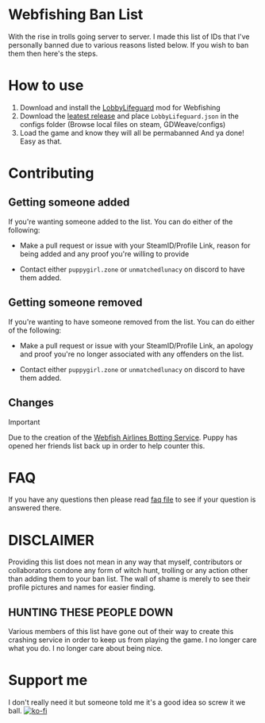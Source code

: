 # Webfishing Ban List
With the rise in trolls going server to server. I made this list of IDs that I've personally banned due to various reasons listed below. If you wish to ban them then here's the steps.
# How to use
1. Download and install the [LobbyLifeguard](https://github.com/Vildravn/LobbyLifeguard/) mod for Webfishing
2. Download the [leatest release](https://github.com/puppygirlzone/webfishing-bans/releases/latest) and place `LobbyLifeguard.json` in the configs folder (Browse local files on steam, GDWeave/configs)
3. Load the game and know they will all be permabanned
And ya done! Easy as that.
# Contributing
## Getting someone added
If you're wanting someone added to the list. You can do either of the following:
- Make a pull request or issue with your SteamID/Profile Link, reason for being added and any proof you're willing to provide
<!--- Contact `UnmatchedLunacy` on discord with the offender's SteamID/Profile Link and go through the ban process that way-->
- Contact either `puppygirl.zone` or `unmatchedlunacy` on discord to have them added.
## Getting someone removed
If you're wanting to have someone removed from the list. You can do either of the following:
- Make a pull request or issue with your SteamID/Profile Link, an apology and proof you're no longer associated with any offenders on the list. 
<!--- Contact `UnmatchedLunacy` on discord with your SteamID/Profile Link and go through the unban process that way-->
- Contact either `puppygirl.zone` or `unmatchedlunacy` on discord to have them added.
## Changes
> [!IMPORTANT]
> Due to the creation of the [Webfish Airlines Botting Service](https://i.imgur.com/cy7MQlv.png). Puppy has opened her friends list back up in order to help counter this. 
# FAQ
If you have any questions then please read [faq file](docs/faq.md) to see if your question is answered there.
# DISCLAIMER
Providing this list does not mean in any way that myself, contributors or collaborators condone any form of witch hunt, trolling or any action other than adding them to your ban list. The wall of shame is merely to see their profile pictures and names for easier finding.
## HUNTING THESE PEOPLE DOWN
Various members of this list have gone out of their way to create this crashing service in order to keep us from playing the game. I no longer care what you do. I no longer care about being nice.
# Support me
I don't really need it but someone told me it's a good idea so screw it we ball.
[![ko-fi](https://ko-fi.com/img/githubbutton_sm.svg)](https://ko-fi.com/A0A816Q88B)
